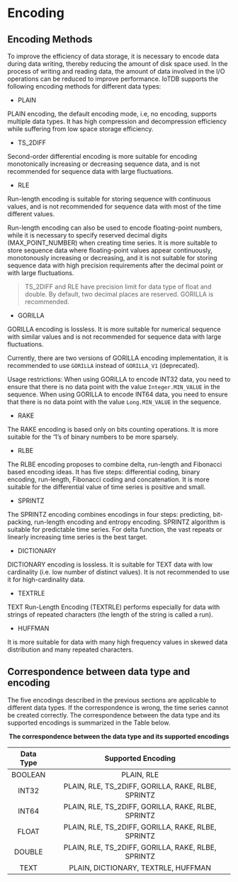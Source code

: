 <!--

    Licensed to the Apache Software Foundation (ASF) under one
    or more contributor license agreements.  See the NOTICE file
    distributed with this work for additional information
    regarding copyright ownership.  The ASF licenses this file
    to you under the Apache License, Version 2.0 (the
    "License"); you may not use this file except in compliance
    with the License.  You may obtain a copy of the License at
    
        http://www.apache.org/licenses/LICENSE-2.0
    
    Unless required by applicable law or agreed to in writing,
    software distributed under the License is distributed on an
    "AS IS" BASIS, WITHOUT WARRANTIES OR CONDITIONS OF ANY
    KIND, either express or implied.  See the License for the
    specific language governing permissions and limitations
    under the License.

-->

# Encoding


## Encoding Methods

To improve the efficiency of data storage, it is necessary to encode data during data writing, thereby reducing the amount of disk space used. In the process of writing and reading data, the amount of data involved in the I/O operations can be reduced to improve performance. IoTDB supports the following encoding methods for different data types:

* PLAIN

PLAIN encoding, the default encoding mode, i.e, no encoding, supports multiple data types. It has high compression and decompression efficiency while suffering from low space storage efficiency.

* TS_2DIFF

Second-order differential encoding is more suitable for encoding monotonically increasing or decreasing sequence data, and is not recommended for sequence data with large fluctuations.

* RLE

Run-length encoding is suitable for storing sequence with continuous values, and is not recommended for sequence data with most of the time different values.

Run-length encoding can also be used to encode floating-point numbers, while it is necessary to specify reserved decimal digits (MAX\_POINT\_NUMBER) when creating time series. It is more suitable to store sequence data where floating-point values appear continuously, monotonously increasing or decreasing, and it is not suitable for storing sequence data with high precision requirements after the decimal point or with large fluctuations.

> TS_2DIFF and RLE have precision limit for data type of float and double. By default, two decimal places are reserved. GORILLA is recommended. 

* GORILLA

GORILLA encoding is lossless. It is more suitable for numerical sequence with similar values and is not recommended for sequence data with large fluctuations.

Currently, there are two versions of GORILLA encoding implementation, it is recommended to use `GORILLA` instead of `GORILLA_V1` (deprecated).

Usage restrictions: When using GORILLA to encode INT32 data, you need to ensure that there is no data point with the value `Integer.MIN_VALUE` in the sequence. When using GORILLA to encode INT64 data, you need to ensure that there is no data point with the value `Long.MIN_VALUE` in the sequence.

* RAKE

The RAKE encoding is based only on bits counting operations. It is more suitable for the ‘1’s of binary numbers to be more sparsely.

* RLBE

The RLBE encoding proposes to combine delta, run-length and Fibonacci based encoding ideas. It has five steps: differential coding, binary encoding, run-length, Fibonacci coding and concatenation.
It is more suitable for the differential value of time series is positive and small.

* SPRINTZ

The SPRINTZ encoding combines encodings in four steps: predicting, bit-packing, run-length encoding and entropy encoding. SPRINTZ algorithm is suitable for predictable time series. For delta function, the vast repeats or linearly increasing time series is the best target.

* DICTIONARY

DICTIONARY encoding is lossless. It is suitable for TEXT data with low cardinality (i.e. low number of distinct values). It is not recommended to use it for high-cardinality data. 

* TEXTRLE

TEXT Run-Length Encoding (TEXTRLE) performs especially for data with strings of repeated characters (the length of the string is called a run).

* HUFFMAN

It is more suitable for data with many high frequency values in skewed data distribution and many repeated characters.


## Correspondence between data type and encoding

The five encodings described in the previous sections are applicable to different data types. If the correspondence is wrong, the time series cannot be created correctly. The correspondence between the data type and its supported encodings is summarized in the Table below.

<div style="text-align: center;"> 

**The correspondence between the data type and its supported encodings**

|Data Type	|                 Supported Encoding                 |
|:---:|:--------------------------------------------------:|
|BOOLEAN|                    	PLAIN, RLE                     |
|INT32	|           PLAIN, RLE, TS_2DIFF, GORILLA, RAKE, RLBE, SPRINTZ            |
|INT64	|           PLAIN, RLE, TS_2DIFF, GORILLA, RAKE, RLBE, SPRINTZ            |
|FLOAT	|           PLAIN, RLE, TS_2DIFF, GORILLA, RAKE, RLBE, SPRINTZ            |
|DOUBLE	| PLAIN, RLE, TS_2DIFF, GORILLA, RAKE, RLBE, SPRINTZ |
|TEXT	|        PLAIN, DICTIONARY, TEXTRLE, HUFFMAN         |

</div>
